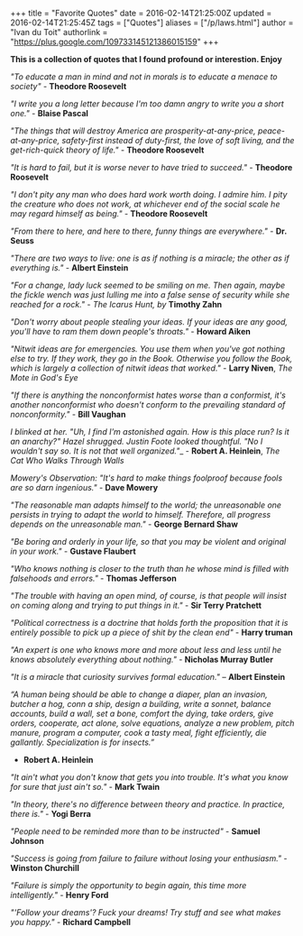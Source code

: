 +++
title = "Favorite Quotes"
date = 2016-02-14T21:25:00Z
updated = 2016-02-14T21:25:45Z
tags = ["Quotes"]
aliases = ["/p/laws.html"]
author = "Ivan du Toit"
authorlink = "https://plus.google.com/109733145121386015159"
+++

__This is a collection of quotes that I found profound or interestion. Enjoy__

_"To educate a man in mind and not in morals is to educate a menace to society"_ - __Theodore Roosevelt__

_"I write you a long letter because I'm too damn angry to write you a short one."_ - __Blaise Pascal__

_"The things that will destroy America are prosperity-at-any-price, peace-at-any-price, safety-first instead of duty-first, the love of soft living, and the get-rich-quick theory of life."_ - __Theodore Roosevelt__

_"It is hard to fail, but it is worse never to have tried to succeed."_ - __Theodore Roosevelt__

_"I don't pity any man who does hard work worth doing. I admire him. I pity the creature who does not work, at whichever end of the social scale he may regard himself as being."_ - __Theodore Roosevelt__

_"From there to here, and here to there, funny things are everywhere."_ - __Dr. Seuss__

_"There are two ways to live: one is as if nothing is a miracle; the other as if everything is."_ - __Albert Einstein__

_"For a change, lady luck seemed to be smiling on me. Then again, maybe the fickle wench was just lulling me into a false sense of security while she reached for a rock."_ - _The Icarus Hunt, by_ __Timothy Zahn__

_"Don't worry about people stealing your ideas. If your ideas are any good, you'll have to ram them down people's throats."_ - __Howard Aiken__

_"Nitwit ideas are for emergencies. You use them when you've got nothing else to try. If they work, they go in the Book. Otherwise you follow the Book, which is largely a collection of nitwit ideas that worked."_ - __Larry Niven__, _The Mote in God's Eye_

_"If there is anything the nonconformist hates worse than a conformist, it's another nonconformist who doesn't conform to the prevailing standard of nonconformity."_ - __Bill Vaughan__

_I blinked at her. "Uh, I find I'm astonished again. How is this place run? Is it an anarchy?" Hazel shrugged. Justin Foote looked thoughtful. "No I wouldn't say so. It is not that well organized."__ - __Robert A. Heinlein__, _The Cat Who Walks Through Walls_

_Mowery's Observation: "It's hard to make things foolproof because fools are so darn ingenious."_ - __Dave Mowery__

_"The reasonable man adapts himself to the world; the unreasonable one persists in trying to adapt the world to himself. Therefore, all progress depends on the unreasonable man."_ - __George Bernard Shaw__

_"Be boring and orderly in your life, so that you may be violent and original in your work."_ - __Gustave Flaubert__

_"Who knows nothing is closer to the truth than he whose mind is filled with falsehoods and errors."_ - __Thomas Jefferson__

_"The trouble with having an open mind, of course, is that people will insist on coming along and trying to put things in it."_ - __Sir Terry Pratchett__

_"Political correctness is a doctrine that holds forth the proposition that it is entirely possible to pick up a piece of shit by the clean end"_ - __Harry truman__


_"An expert is one who knows more and more about less and less until he knows absolutely everything about nothing."_ - __Nicholas Murray Butler__

_"It is a miracle that curiosity survives formal education."_ – __Albert Einstein__

_“A human being should be able to change a diaper, plan an invasion, butcher a hog, conn a ship, design a building, write a sonnet, balance accounts, build a wall, set a bone, comfort the dying, take orders, give orders, cooperate, act alone, solve equations, analyze a new problem, pitch manure, program a computer, cook a tasty meal, fight efficiently, die gallantly. Specialization is for insects.”_
 - __Robert A. Heinlein__

_"It ain't what you don't know that gets you into trouble. It's what you know for sure that just ain't so."_ - __Mark Twain__

_"In theory, there's no difference between theory and practice. In practice, there is."_ - __Yogi Berra__

_"People need to be reminded more than to be instructed"_ - __Samuel Johnson__

_"Success is going from failure to failure without losing your enthusiasm."_ - __Winston Churchill__

_"Failure is simply the opportunity to begin again, this time more intelligently."_ - __Henry Ford__

_"'Follow your dreams'? Fuck your dreams! Try stuff and see what makes you happy."_ - __Richard Campbell__
